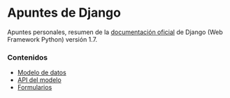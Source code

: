 # Apuntes de Django

Apuntes personales, resumen de la [documentación oficial](https://docs.djangoproject.com/en/1.7/) de Django (Web Framework Python) versión 1.7.

### Contenidos

* [Modelo de datos](modelo.md)
* [API del modelo](api.md)
* [Formularios](forms.api)